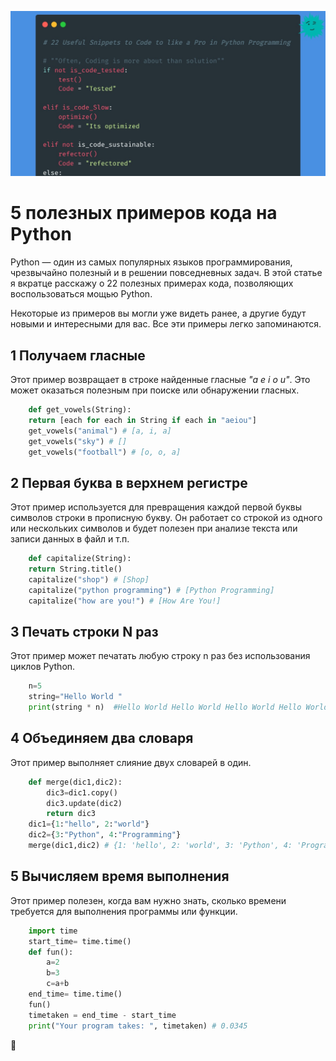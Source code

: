 ![preview](./jjqoxswcr5qbvgi5bvbqds8r2dy.jpeg)

# 5 полезных примеров кода на Python

Python — один из самых популярных языков программирования, чрезвычайно полезный и в решении повседневных задач. В этой статье я вкратце расскажу о 22 полезных примерах кода, позволяющих воспользоваться мощью Python.

Некоторые из примеров вы могли уже видеть ранее, а другие будут новыми и интересными для вас. Все эти примеры легко запоминаются.

## 1 Получаем гласные

 Этот пример возвращает в строке найденные гласные *"a e i o u"*. Это может оказаться полезным при поиске или обнаружении гласных.

```python 
    def get_vowels(String):
    return [each for each in String if each in "aeiou"]
    get_vowels("animal") # [a, i, a]
    get_vowels("sky") # []
    get_vowels("football") # [o, o, a]
```

 ## 2  Первая буква в верхнем регистре

Этот пример используется для превращения каждой первой буквы символов строки в прописную букву. Он работает со строкой из одного или нескольких символов и будет полезен при анализе текста или записи данных в файл и т.п.

```python
    def capitalize(String):
    return String.title()
    capitalize("shop") # [Shop]
    capitalize("python programming") # [Python Programming]
    capitalize("how are you!") # [How Are You!]
```
## 3 Печать строки N раз

Этот пример может печатать любую строку n раз без использования циклов Python.

```python
    n=5
    string="Hello World "
    print(string * n)  #Hello World Hello World Hello World Hello World Hello World
```

## 4 Объединяем два словаря

Этот пример выполняет слияние двух словарей в один.

```python
    def merge(dic1,dic2):
        dic3=dic1.copy()
        dic3.update(dic2)
        return dic3
    dic1={1:"hello", 2:"world"}
    dic2={3:"Python", 4:"Programming"}
    merge(dic1,dic2) # {1: 'hello', 2: 'world', 3: 'Python', 4: 'Programming'}
```

## 5 Вычисляем время выполнения

Этот пример полезен, когда вам нужно знать, сколько времени требуется для выполнения программы или функции.

```python
    import time
    start_time= time.time()
    def fun():
        a=2
        b=3
        c=a+b
    end_time= time.time()
    fun()
    timetaken = end_time - start_time
    print("Your program takes: ", timetaken) # 0.0345
```

:memo: